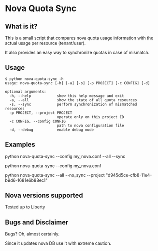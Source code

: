 Nova Quota Sync
===============

What is it?
-----------
This is a small script that compares nova quota usage information with
the actual usage per resource (tenant/user).

It also provides an easy way to synchronize quotas in case of mismatch.


Usage
-----

```shell
$ python nova-quota-sync -h
usage: nova-quota-sync [-h] [-a] [-s] [-p PROJECT] [-c CONFIG] [-d]

optional arguments:
  -h, --help            show this help message and exit
  -a, --all             show the state of all quota resources
  -s, --sync            perform synchronization of mismatched resources
  -p PROJECT, --project PROJECT
                        operate only on this project ID
  -c CONFIG, --config CONFIG
                        path to nova configuration file
  -d, --debug           enable debug mode
```


Examples
--------

python nova-quota-sync --config my_nova.conf --all --sync

python nova-quota-sync --config my_nova.conf

python nova-quota-sync --all --no_sync --project "d945d5ce-cfb8-11e4-b9d6-1681e6b88ec1"


Nova versions supported
-----------------------
Tested up to Liberty


Bugs and Disclaimer
-------------------
Bugs? Oh, almost certainly.

Since it updates nova DB use it with extreme caution.
